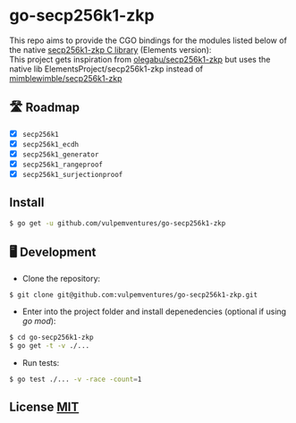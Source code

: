 # go-secp256k1-zkp

This repo aims to provide the CGO bindings for the modules listed below of the native [secp256k1-zkp C library](https://github.com/ElementsProject/secp256k1-zkp) (Elements version):<br>
This project gets inspiration from [olegabu/secp256k1-zkp](https://github.com/olegabu/go-secp256k1-zkp) but uses the native lib ElementsProject/secp256k1-zkp instead of [mimblewimble/secp256k1-zkp](https://github.com/mimblewimble/secp256k1-zkp)

## 🛣 Roadmap

- [x] `secp256k1`
- [x] `secp256k1_ecdh`
- [x] `secp256k1_generator`
- [x] `secp256k1_rangeproof`
- [x] `secp256k1_surjectionproof`

## Install

```sh
$ go get -u github.com/vulpemventures/go-secp256k1-zkp
```

## 🖥 Development

- Clone the repository:

```sh
$ git clone git@github.com:vulpemventures/go-secp256k1-zkp.git
```

- Enter into the project folder and install depenedencies (optional if using _go mod_):

```sh
$ cd go-secp256k1-zkp
$ go get -t -v ./...
```

- Run tests:

```sh
$ go test ./... -v -race -count=1
```

## License [MIT](LICENSE)
